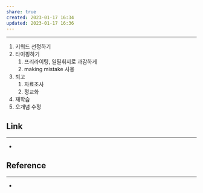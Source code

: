 ```yaml
---
share: true
created: 2023-01-17 16:34
updated: 2023-01-17 16:36
---
```


---

1. 키워드 선정하기
2. 타이핑하기 
	1. 프리라이팅, 일필휘지로 과감하게
	2. making mistake 사용
3. 퇴고
	1. 자료조사
	2. 정교화
4. 재학습
5. 오개념 수정

## Link
---
- 


## Reference
---
- 